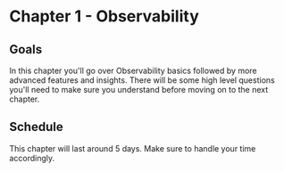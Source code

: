 # Chapter 1 - Observability

## Goals

In this chapter you'll go over Observability basics followed by more advanced features and insights.
There will be some high level questions you'll need to make sure you understand before moving on to the next chapter.

## Schedule

This chapter will last around 5 days.
Make sure to handle your time accordingly.
